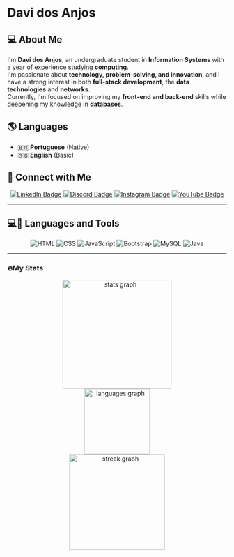 # Davi dos Anjos

## 💻 About Me
I'm **Davi dos Anjos**, an undergraduate student in **Information Systems** with a year of experience studying **computing**.  
I'm passionate about **technology, problem-solving, and innovation**, and I have a strong interest in both **full-stack development**, the **data technologies** and **networks**.  
Currently, I'm focused on improving my **front-end and back-end** skills while deepening my knowledge in **databases**.  

## 🌎 Languages
- 🇧🇷 **Portuguese** (Native)  
- 🇬🇧 **English** (Basic)  

## 📢 Connect with Me
<div align="center">
  
[![LinkedIn Badge](https://img.shields.io/badge/-LinkedIn-blue?style=for-the-badge&logo=linkedin)](https://www.linkedin.com/in/davi-anjs/) [![Discord Badge](https://img.shields.io/badge/-Discord-5865F2?style=for-the-badge&logo=discord&logoColor=white)](https://discord.com/users/seu-id) [![Instagram Badge](https://img.shields.io/badge/-Instagram-E4405F?style=for-the-badge&logo=instagram&logoColor=white)](https://www.instagram.com/davi_anjs/) [![YouTube Badge](https://img.shields.io/badge/-YouTube-FF0000?style=for-the-badge&logo=youtube&logoColor=white)](https://www.youtube.com/c/seu-canal) 

</div>

---

## 💻🔧 Languages and Tools

<div align="center">

![HTML](https://img.shields.io/badge/-HTML5-E34F26?style=for-the-badge&logo=html5&logoColor=white) ![CSS](https://img.shields.io/badge/-CSS3-1572B6?style=for-the-badge&logo=css3) ![JavaScript](https://img.shields.io/badge/-JavaScript-F7DF1E?style=for-the-badge&logo=javascript&logoColor=black) ![Bootstrap](https://img.shields.io/badge/-Bootstrap-7952B3?style=for-the-badge&logo=bootstrap&logoColor=white) ![MySQL](https://img.shields.io/badge/-MySQL-4479A1?style=for-the-badge&logo=mysql&logoColor=white) ![Java](https://img.shields.io/badge/Java-%23ED8B00.svg?style=for-the-badge&logo=coffeescript&logoColor=white)



</div>

---

### 🔥My Stats 

<div align="center">
  <img src="https://github-readme-stats.vercel.app/api?username=DaviKiwii&hide_title=false&hide_rank=false&show_icons=true&include_all_commits=true&count_private=true&disable_animations=false&theme=dracula&locale=en&hide_border=false&order=1" height="250" alt="stats graph"  />  <br/>
  <img src="https://github-readme-stats.vercel.app/api/top-langs?username=DaviKiwii&locale=en&hide_title=false&layout=compact&card_width=320&langs_count=5&theme=dracula&hide_border=false&order=2" height="150" alt="languages graph"  />   <br/>
  <img src="https://streak-stats.demolab.com?user=DaviKiwii&locale=en&mode=daily&theme=dark&hide_border=false&border_radius=5&order=3" height="220" alt="streak graph"  />
</div>  
